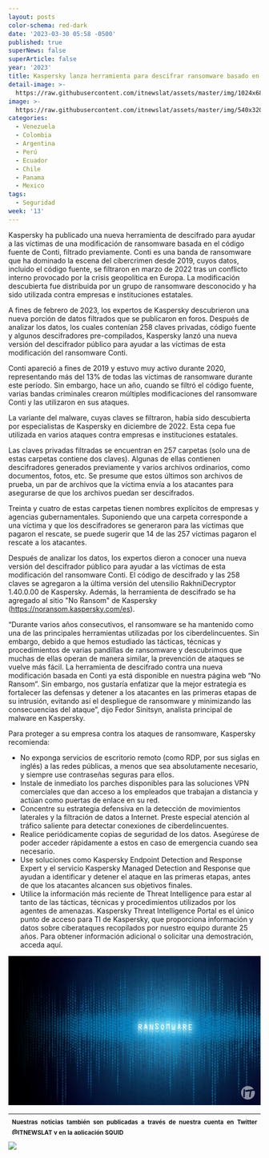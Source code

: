 ```yaml
---
layout: posts
color-schema: red-dark
date: '2023-03-30 05:58 -0500'
published: true
superNews: false
superArticle: false
year: '2023'
title: Kaspersky lanza herramienta para descifrar ransomware basado en Conti
detail-image: >-
  https://raw.githubusercontent.com/itnewslat/assets/master/img/1024x680/ramsomware-g.jpg
image: >-
  https://raw.githubusercontent.com/itnewslat/assets/master/img/540x320/ramsomware-p.jpg
categories:
  - Venezuela
  - Colombia
  - Argentina
  - Perú
  - Ecuador
  - Chile
  - Panama
  - Mexico
tags:
  - Seguridad
week: '13'
---
```

Kaspersky ha publicado una nueva herramienta de descifrado para ayudar a las víctimas de una modificación de ransomware basada en el código fuente de Conti, filtrado previamente. Conti es una banda de ransomware que ha dominado la escena del cibercrimen desde 2019, cuyos datos, incluido el código fuente, se filtraron en marzo de 2022 tras un conflicto interno provocado por la crisis geopolítica en Europa. La modificación descubierta fue distribuida por un grupo de ransomware desconocido y ha sido utilizada contra empresas e instituciones estatales.

A fines de febrero de 2023, los expertos de Kaspersky descubrieron una nueva porción de datos filtrados que se publicaron en foros. Después de analizar los datos, los cuales contenían 258 claves privadas, código fuente y algunos descifradores pre-compilados, Kaspersky lanzó una nueva versión del descifrador público para ayudar a las víctimas de esta modificación del ransomware Conti.

Conti apareció a fines de 2019 y estuvo muy activo durante 2020, representando más del 13% de todas las víctimas de ransomware durante este período. Sin embargo, hace un año, cuando se filtró el código fuente, varias bandas criminales crearon múltiples modificaciones del ransomware Conti y las utilizaron en sus ataques.

La variante del malware, cuyas claves se filtraron, había sido descubierta por especialistas de Kaspersky en diciembre de 2022. Esta cepa fue utilizada en varios ataques contra empresas e instituciones estatales.

Las claves privadas filtradas se encuentran en 257 carpetas (solo una de estas carpetas contiene dos claves). Algunas de ellas contienen descifradores generados previamente y varios archivos ordinarios, como documentos, fotos, etc. Se presume que estos últimos son archivos de prueba, un par de archivos que la víctima envía a los atacantes para asegurarse de que los archivos puedan ser descifrados.

Treinta y cuatro de estas carpetas tienen nombres explícitos de empresas y agencias gubernamentales. Suponiendo que una carpeta corresponde a una víctima y que los descifradores se generaron para las víctimas que pagaron el rescate, se puede sugerir que 14 de las 257 víctimas pagaron el rescate a los atacantes.

Después de analizar los datos, los expertos dieron a conocer una nueva versión del descifrador público para ayudar a las víctimas de esta modificación del ransomware Conti. El código de descifrado y las 258 claves se agregaron a la última versión del utensilio RakhniDecryptor 1.40.0.00 de Kaspersky. Además, la herramienta de descifrado se ha agregado al sitio "No Ransom" de Kaspersky (https://noransom.kaspersky.com/es).

“Durante varios años consecutivos, el ransomware se ha mantenido como una de las principales herramientas utilizadas por los ciberdelincuentes. Sin embargo, debido a que hemos estudiado las tácticas, técnicas y procedimientos de varias pandillas de ransomware y descubrimos que muchas de ellas operan de manera similar, la prevención de ataques se vuelve más fácil. La herramienta de descifrado contra una nueva modificación basada en Conti ya está disponible en nuestra página web “No Ransom”. Sin embargo, nos gustaría enfatizar que la mejor estrategia es fortalecer las defensas y detener a los atacantes en las primeras etapas de su intrusión, evitando así el despliegue de ransomware y minimizando las consecuencias del ataque”, dijo Fedor Sinitsyn, analista principal de malware en Kaspersky.
 
Para proteger a su empresa contra los ataques de ransomware, Kaspersky recomienda:

- No exponga servicios de escritorio remoto (como RDP, por sus siglas en inglés) a las redes públicas, a menos que sea absolutamente necesario, y siempre use contraseñas seguras para ellos.
- Instale de inmediato los parches disponibles para las soluciones VPN comerciales que dan acceso a los empleados que trabajan a distancia y actúan como puertas de enlace en su red.
- Concentre su estrategia defensiva en la detección de movimientos laterales y la filtración de datos a Internet. Preste especial atención al tráfico saliente para detectar conexiones de ciberdelincuentes.
- Realice periódicamente copias de seguridad de los datos. Asegúrese de poder acceder rápidamente a estos en caso de emergencia cuando sea necesario.
- Use soluciones como Kaspersky Endpoint Detection and Response Expert y el servicio Kaspersky Managed Detection and Response que ayudan a identificar y detener el ataque en las primeras etapas, antes de que los atacantes alcancen sus objetivos finales.
- Utilice la información más reciente de Threat Intelligence  para estar al tanto de las tácticas, técnicas y procedimientos utilizados por los agentes de amenazas. Kaspersky Threat Intelligence Portal es el único punto de acceso para TI de Kaspersky, que proporciona información y datos sobre ciberataques recopilados por nuestro equipo durante 25 años. Para obtener información adicional o solicitar una demostración, acceda aquí.

![](https://raw.githubusercontent.com/itnewslat/assets/master/img/540x320/ramsomware-p.jpg)

<table style="height: 42px;" width="569">
<tbody>
<tr>
<td style="text-align: justify;"><sub><strong>Nuestras noticias también son publicadas a través de nuestra cuenta en Twitter <a href="https://twitter.com/itnewslat?lang=es">@ITNEWSLAT</a> y en la aplicación <a href="https://squidapp.co/en/">SQUID</a></strong></sub></td>
</tr>
</tbody>
</table>
<img src="https://tracker.metricool.com/c3po.jpg?hash=56f88a41e39ab42c063cc51676587a04"/>